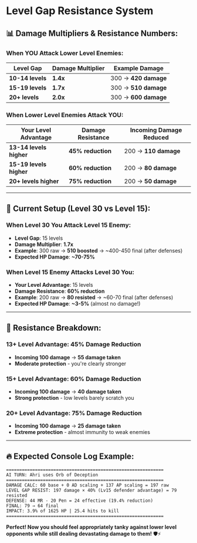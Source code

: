 # Level Gap Resistance System

## 📊 **Damage Multipliers & Resistance Numbers:**

### **When YOU Attack Lower Level Enemies:**
| Level Gap | Damage Multiplier | Example Damage |
|-----------|------------------|----------------|
| **10-14 levels** | **1.4x** | 300 → **420 damage** |
| **15-19 levels** | **1.7x** | 300 → **510 damage** |
| **20+ levels** | **2.0x** | 300 → **600 damage** |

### **When Lower Level Enemies Attack YOU:**
| Your Level Advantage | Damage Resistance | Incoming Damage Reduced |
|---------------------|-------------------|------------------------|
| **13-14 levels higher** | **45% reduction** | 200 → **110 damage** |
| **15-19 levels higher** | **60% reduction** | 200 → **80 damage** |
| **20+ levels higher** | **75% reduction** | 200 → **50 damage** |

---

## 🎯 **Current Setup (Level 30 vs Level 15):**

### **When Level 30 You Attack Level 15 Enemy:**
- **Level Gap**: 15 levels
- **Damage Multiplier**: **1.7x**
- **Example**: 300 raw → **510 boosted** → ~400-450 final (after defenses)
- **Expected HP Damage**: **~70-75%**

### **When Level 15 Enemy Attacks Level 30 You:**
- **Your Level Advantage**: 15 levels  
- **Damage Resistance**: **60% reduction**
- **Example**: 200 raw → **80 resisted** → ~60-70 final (after defenses)
- **Expected HP Damage**: **~3-5%** (almost no damage!)

---

## 💪 **Resistance Breakdown:**

### **13+ Level Advantage: 45% Damage Reduction**
- **Incoming 100 damage** → **55 damage taken**
- **Moderate protection** - you're clearly stronger

### **15+ Level Advantage: 60% Damage Reduction**  
- **Incoming 100 damage** → **40 damage taken**
- **Strong protection** - low levels barely scratch you

### **20+ Level Advantage: 75% Damage Reduction**
- **Incoming 100 damage** → **25 damage taken**  
- **Extreme protection** - almost immunity to weak enemies

---

## 🔥 **Expected Console Log Example:**

```
============================================================
AI TURN: Ahri uses Orb of Deception  
============================================================
DAMAGE CALC: 60 base + 0 AD scaling + 137 AP scaling = 197 raw
LEVEL GAP RESIST: 197 damage × 40% (Lv15 defender advantage) = 79 resisted
DEFENSE: 44 MR - 20 Pen = 24 effective (19.4% reduction)
FINAL: 79 → 64 final
IMPACT: 3.9% of 1625 HP | 25.4 hits to kill
============================================================
```

**Perfect! Now you should feel appropriately tanky against lower level opponents while still dealing devastating damage to them!** 🛡️⚡
